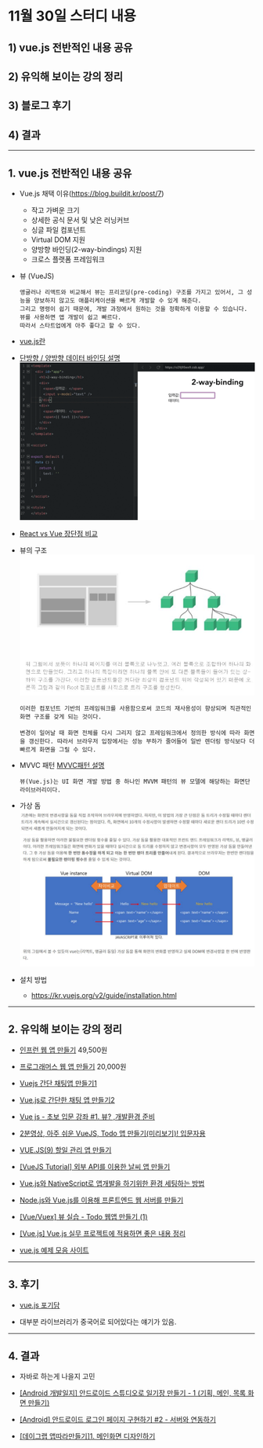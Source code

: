 # 11월 30일 스터디 내용

## 1) vue.js 전반적인 내용 공유
## 2) 유익해 보이는 강의 정리
## 3) 블로그 후기
## 4) 결과

---

## 1. vue.js 전반적인 내용 공유

- Vue.js 채택 이유(https://blog.buildit.kr/post/7)

  - 작고 가벼운 크기
  - 상세한 공식 문서 및 낮은 러닝커브 
  - 싱글 파일 컴포넌트
  - Virtual DOM 지원
  - 양방향 바인딩(2-way-bindings) 지원
  - 크로스 플랫폼 프레임워크


- 뷰 (VueJS) 
  ```
  앵귤러나 리액트와 비교해서 뷰는 프리코딩(pre-coding) 구조를 가지고 있어서, 그 성능을 양보하지 않고도 애플리케이션을 빠르게 개발할 수 있게 해준다. 
  그리고 명령이 쉽기 때문에, 개발 과정에서 원하는 것을 정확하게 이용할 수 있습니다. 
  뷰를 사용하면 앱 개발이 쉽고 빠르다. 
  따라서 스타트업에게 아주 좋다고 할 수 있다.
  ```
- [vue.js란 ](https://mkil.tistory.com/435?category=734440)
 
- [단방향 / 양방향 데이터 바인딩 설명](https://authorkim0921.tistory.com/13)
  ![가상 돔](./img/2way.gif)

- [React vs Vue 장단점 비교](https://velog.io/@leehaeun0/React-vs-Vue-%EC%9E%A5%EB%8B%A8%EC%A0%90-%EB%B9%84%EA%B5%90)
  
- 뷰의 구조
![뷰의 구조](./img/img1.JPG)
  ```
  이러한 컴포넌트 기반의 프레임워크를 사용함으로써 코드의 재사용성이 향상되며 직관적인 화면 구조를 갖게 되는 것이다.

  변경이 일어날 때 화면 전체를 다시 그리지 않고 프레임워크에서 정의한 방식에 따라 화면을 갱신한다. 따라서 브라우저 입장에서는 성능 부하가 줄어들어 일반 렌더링 방식보다 더 빠르게 화면을 그릴 수 있다.
  ```

- MVVC 패턴 [MVVC패턴 설명](https://blog.yena.io/studynote/2019/03/16/Android-MVVM-AAC-1.html)
  ```
  뷰(Vue.js)는 UI 화면 개발 방법 중 하나인 MVVM 패턴의 뷰 모델에 해당하는 화면단 라이브러리이다.
  ```

- 가상 돔
![가상 돔](./img/img3.JPG)
![가상 돔](./img/img2.JPG)

- 설치 방법
  - https://kr.vuejs.org/v2/guide/installation.html


---
## 2.  유익해 보이는 강의 정리

- [인프런 웹 앱 만들기](https://www.inflearn.com/course/vue-pwa-vue-js-%EC%A4%91%EA%B8%89) 49,500원
- [프로그래머스 웹 앱 만들기](https://programmers.co.kr/learn/courses/4672) 20,000원

- [Vuejs 간단 채팅앱 만들기1](https://velog.io/@kay/Vuejs%EB%A1%9C-%EC%B1%84%ED%8C%85%EC%95%B1-%EB%A7%8C%EB%93%A4%EA%B8%B0-6yjnj4u6r6) 

- [Vue.js로 간단한 채팅 앱 만들기2](https://ichi.pro/ko/vue-jslo-gandanhan-chaeting-aeb-mandeulgi-77156039509677) 

- [Vue js - 초보 입문 강좌 #1. 뷰? ,개발환경 준비](https://www.youtube.com/watch?v=DmgAvJhK3YE&list=PLpJDjPqxGWGrkyxxavs2oW-SK3v_8VLwa) 

- [2분영상, 아주 쉬운 VueJS, Todo 앱 만들기(미리보기)! 입문자용](https://www.youtube.com/watch?v=XDh1Gej_vQI) 
  
- [VUE.JS(9) 할일 관리 앱 만들기](https://blog.naver.com/PostView.naver?blogId=yura0501&logNo=222493657641&parentCategoryNo=&categoryNo=39&viewDate=&isShowPopularPosts=true&from=search) 

- [[VueJS Tutorial] 외부 API를 이용한 날씨 앱 만들기](https://smoh.tistory.com/352)
  
- [Vue.js와 NativeScript로 앱개발을 하기위한 환경 세팅하는 방법](https://ux.stories.pe.kr/185)
  
- [Node.js와  Vue.js를 이용해 프론트엔드 웹 서버를 만들기](https://imasoftwareengineer.tistory.com/39)
  
- [[Vue/Vuex] 뷰 실습 - Todo 웹앱 만들기 (1)](https://nykim.work/74)


- [[Vue.js] Vue.js 실무 프로젝트에 적용하면 좋은 내용 정리](https://jess2.xyz/vue/vue-tip/)


- [vue.js 예제 모음 사이트](https://vuejsexamples.com/)
---


## 3.  후기

- [vue.js 포기담](https://yuja-kong.tistory.com/entry/nativescript-vue-%EC%95%B1-%EA%B0%9C%EB%B0%9C-%EB%8F%84%EC%A0%84%EA%B8%B0%EB%9D%BC%EA%B3%A0-%EC%93%B0%EA%B3%A0-%ED%8F%AC%EA%B8%B0%EB%8B%B4%EC%9D%B4%EB%9D%BC%EA%B3%A0-%EC%9D%BD%EB%8A%94%EB%8B%A4)

- 대부분 라이브러리가 중국어로 되어있다는 얘기가 있음.
  

---

## 4.  결과

- 자바로 하는게 나을지 고민

- [[Android 개발일지] 안드로이드 스튜디오로 일기장 만들기 - 1 (기획, 메인, 목록 화면 만들기)](https://hanyeop.tistory.com/89)

- [[Android] 안드로이드 로그인 페이지 구현하기 #2 - 서버와 연동하기](https://m.blog.naver.com/rhrkdfus/221397524547)


- [[데이그랩 앱따라만들기]1. 메인화면 디자인하기](https://codeasy.tistory.com/27)